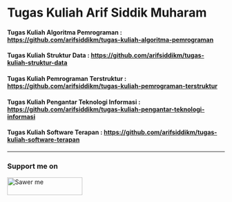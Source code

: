 # Tugas Kuliah Arif Siddik Muharam

#### Tugas Kuliah Algoritma Pemrograman : https://github.com/arifsiddikm/tugas-kuliah-algoritma-pemrograman 

#### Tugas Kuliah Struktur Data : https://github.com/arifsiddikm/tugas-kuliah-struktur-data

#### Tugas Kuliah Pemrograman Terstruktur : https://github.com/arifsiddikm/tugas-kuliah-pemrograman-terstruktur

#### Tugas Kuliah Pengantar Teknologi Informasi : https://github.com/arifsiddikm/tugas-kuliah-pengantar-teknologi-informasi

#### Tugas Kuliah Software Terapan : https://github.com/arifsiddikm/tugas-kuliah-software-terapan

---

### Support me on
<a href="https://saweria.co/arifsiddikm" target="_blank"><img src="https://user-images.githubusercontent.com/26188697/180601310-e82c63e4-412b-4c36-b7b5-7ba713c80380.png" alt="Sawer me" height="41" width="174"></a>
